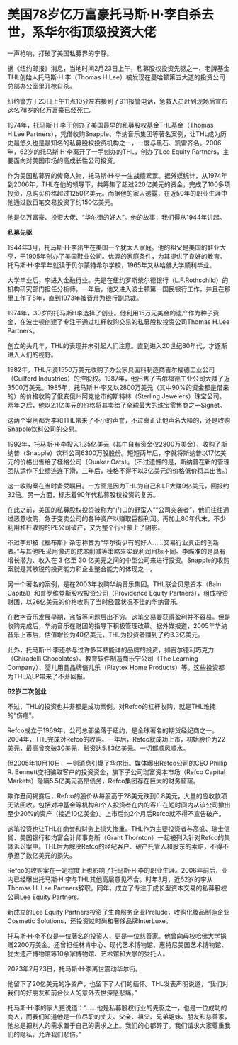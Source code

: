 # 美国78岁亿万富豪托马斯·H·李自杀去世，系华尔街顶级投资大佬

一声枪响，打破了美国私募界的宁静。

据《纽约邮报》消息，当地时间2月23日上午，私募股权投资先驱之一、老牌基金THL创始人托马斯·H·李（Thomas
H.Lee）被发现在曼哈顿第五大道的投资公司总部办公室里开枪自杀。

纽约警方于23日上午11点10分左右接到了911报警电话，急救人员赶到现场后宣布这名78岁的亿万富豪已经死亡。

1974年，托马斯·H·李于创办了美国最早的私募股权基金THL基金（Thomas H.Lee
Partners），凭借收购Snapple、华纳音乐集团等著名案例，让THL成为历史最悠久也是最知名的私募股权投资机构之一，一度与黑石、凯雷齐名。2006年，62岁的托马斯·H·李离开了一手创办的THL，创办了Lee
Equity Partners，主要面向对美国市场的高成长性公司投资。

作为美国私募界的传奇人物，托马斯·H·李一生战绩累累。据外媒统计，从1974年到2006年，THL在他的领导下，共筹集了超过220亿美元的资金，完成了100多项投资，总购买价格超过1250亿美元。而据他的家人透露，在近50年的职业生涯中他通过数百笔交易投资了约150亿美元。

他是亿万富豪、投资大佬、“华尔街的好人”。他的故事，我们得从1944年讲起。

**私募先驱**

1944年3月，托马斯·H·李出生在美国一个犹太人家庭。他的祖父是美国的鞋业大亨，于1905年创办了美国鞋业公司。优渥的家庭条件，为其提供了良好的教育。托马斯·H·李早年就读于贝尔蒙特希尔学校，1965年又从哈佛大学顺利毕业。

大学毕业后，李进入金融行业。先是在纽约罗斯柴尔德银行（L.F.Rothschild）的机构研究部门担任分析师。一年后，他又进入波士顿第一国民银行工作，并且在那里工作了8年，直到1973年被晋升为银行副总裁。

1974年，30岁的托马斯H李选择了创业。他利用15万元美金的遗产作为种子资金，在波士顿创建了专注于通过杠杆收购交易的私募股权投资公司Thomas
H.Lee Partners。

创立的头几年，THL的表现并未引起人们注意。直到进入20世纪80年代，才逐渐进入人们的视野。

1982年，THL斥资1550万美元收购了办公家具面料制造商吉尔福德工业公司（Guilford
Industries）的控股权。1987年，他出售了吉尔福德工业公司大赚了近3500万美元。1985年，托马斯·H·李又以2800万美元（其中90%的资金都是借来的）的价格收购了俄亥俄州阿克伦市的斯特林（Sterling
Jewelers）珠宝公司。两年之后，他以2.1亿美元的价格将其卖给了全球最大的珠宝零售商之一Signet。

这两个案例都为李和THL带来了不小的声誉，不过真正让他声名大噪的，还是收购Snapple饮料公司的交易。

1992年，托马斯·H·李投入1.35亿美元（其中自有资金仅2800万美金），收购了斯纳普（Snapple）饮料公司6300万股股份。短短两年后，李就将斯纳普以17亿美元的价格出售给了桂格公司（Quaker
Oats）。（不过遗憾的是，斯纳普在新的管理团队运作下业绩连连下滑，三年后，桂格不得不以3亿美元的价格低价将其出售。）

这一收购案在当时备受瞩目。一方面是因为THL为自己和LP大赚9亿美元，回报约32倍。另一方面，标志着90年代私募股权投资的复苏。

在此之前，美国的私募股权投资被称为“门口的野蛮人”“公司突袭者”，他们往往通过恶意收购，急于变卖公司的各种资产以赚取巨额利润。再加上80年代末，不少利用杠杆收购的PE公司破产，又为整个行业蒙上了阴影。

不过李却被《福布斯》杂志称赞为“华尔街少有的好人……交易行业真正的创新者。”与其他PE采用激进的成本削减等策略来实现利润目标不同。李瞄准的是具有增长潜力、收入在
3 亿至 30 亿美元之间的中型公司来进行投资。Snapple的收购案就是其敏锐的投资能力和企业整合能力的体现之一。

另一个著名的案例，是在2003年收购华纳音乐集团。THL联合贝恩资本（Bain Capital）和普罗维登斯股权投资公司（Providence Equity
Partners），组成投资财团，以26亿美元的价格收购了当时经营状况不佳的华纳音乐。

在数字音乐发展早期，盗版等问题层出不穷。这笔交易要获得盈利并不容易。但是收购完成后，华纳音乐在财团的指导下积极管理改革。据外媒报道，2005年华纳音乐上市后，估值增长为40亿美元，THL为投资者赚到了约3.3亿美元。

此外，托马斯·H·李还参与过许多耳熟能详的品牌的投资，如吉尔德利巧克力（Ghiradelli Chocolates）、教育软件制造商乐宁公司（The
Learning Company）、婴儿用品品牌倍儿乐（Playtex Home Products）等。这些投资都为THL及LP带来了不菲回报。

**62岁二次创业**

不过，THL的投资也并非都是成功案例。对Refco的杠杆收购，就是THL难掩的“伤疤”。

Refco成立于1969年，公司总部坐落于纽约，是全球著名的期货经纪商之一。2004年，THL完成对Refco的收购。一年后，Refco就成功上市，初始股价为22美元，最高曾突破30美元，融资达5.83亿美元。一切都顺风顺水。

但2005年10月10日，一则消息引爆了华尔街。媒体曝出Refco公司的CEO Phillip R.
Bennett变相骗取客户的投资资金，旗下子公司瑞富资本市场（Refco Capital
Markets）隐瞒5.5亿美元高昂债务，Refco集团存在巨大的财务窟窿。

欺诈丑闻揭露后，Refco的股价从每股高于28美元跌到0.8美元，大量的应收款项无法回收。包括对冲基金等机构和个人投资者在内的客户在短时间内从该公司撤出至少20%的资产（接近10亿美金）。上市后约2个月后Refco就不得不宣告破产。

这笔投资也让THL在商誉和财务上损失惨重。THL作为主要投资者与高盛、瑞士信贷、美国银行和均富会计师事务所（Grant
Thornton）一起被列入针对Refco的集体诉讼案中。THL后为解决Refco的经纪客户、破产托管人和股东的索赔，不得不承担了数亿美元的损失。

Refco的收购案在一定程度上也影响了托马斯·H·李的职业生涯。2006年前后，业内已经曝出托马斯·H·李与THL其他高层意见不合。时年3月，近62岁的李从Thomas
H. Lee Partners辞职。同年，成立了专注于成长型资本交易的私募股权公司Lee Equity Partners。

新成立的Lee Equity Partners投资了生育服务企业Prelude，收购化妆品制造企业Cosmetic
Solutions，还投资过时尚和奢侈品牌InterLuxe。

托马斯·H·李不仅是一位著名的投资人，更是一位慈善家。他曾向母校哈佛大学捐赠2200万美金。还曾担任林肯中心、现代艺术博物馆、惠特尼美国艺术博物馆、犹太遗产博物馆等10余家博物馆、艺术馆和大学的受托人。

2023年2月23日，托马斯·H·李离世震动华尔街。

他留下了20亿美元的净资产，也留下了人们的缅怀。THL发表声明说道，“我们对我们的好朋友和前合伙人的意外去世深感悲痛。”

托马斯·H·李的家人更说道：“……他是私募股权行业的先驱之一，也是一位成功的商人，而我们知道他是一位尽职的丈夫、父亲、祖父、兄弟姐妹、朋友和慈善家，他总是把别人的需求置于自己的需求之上。我们的心都碎了。我们请求大家尊重我们的隐私，允许我们悲伤。”

